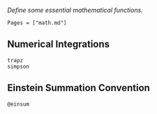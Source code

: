 *Define some essential mathematical functions.*

```@index
Pages = ["math.md"]
```

## Numerical Integrations

```@docs
trapz
simpson
```

## Einstein Summation Convention

```@docs
@einsum
```
